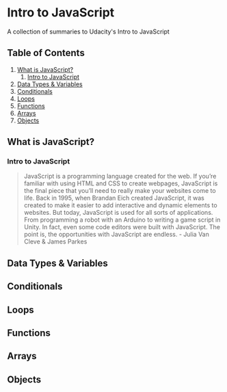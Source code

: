 # Intro to JavaScript
A collection of summaries to Udacity's Intro to JavaScript

## Table of Contents
1. [What is JavaScript?](#what-is-javascript)
   1. [Intro to JavaScript](#intro-to-javascript)
2. [Data Types & Variables](#data-types-and-variables)
3. [Conditionals](#conditionals)
4. [Loops](#loops)
5. [Functions](#functions)
6. [Arrays](#arrays)
7. [Objects](#objects)

## What is JavaScript? <a id="what-is-javascript"></a>
### Intro to JavaScript <a id="intro-to-javascript"></a>
> JavaScript is a programming language created for the web. If you’re familiar with using HTML and CSS to create webpages, JavaScript is the final piece that you’ll need to really make your websites come to life. Back in 1995, when Brandan Eich created JavaScript, it was created to make it easier to add interactive and dynamic elements to websites. But today, JavaScript is used for all sorts of applications. From programming a robot with an Arduino to writing a game script in Unity. In fact, even some code editors were built with JavaScript. The point is, the opportunities with JavaScript are endless. - Julia Van Cleve & James Parkes

## Data Types & Variables <a id="data-types-and-variables"></a>
## Conditionals <a id="conditionals"></a>
## Loops <a id="loops"></a>
## Functions <a id="functions"></a>
## Arrays <a id="arrays"></a>
## Objects <a id="objects"></a>
